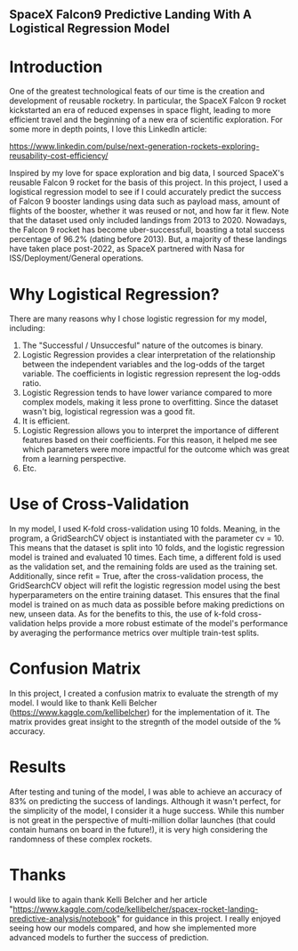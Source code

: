 ## SpaceX Falcon9 Predictive Landing With A Logistical Regression Model

# Introduction
One of the greatest technological feats of our time is the creation and development of reusable rocketry. In particular, the SpaceX Falcon 9 rocket kickstarted an era of reduced expenses in space flight, leading to more efficient travel and the beginning of a new era of scientific exploration. For some more in depth points, I love this LinkedIn article: 

https://www.linkedin.com/pulse/next-generation-rockets-exploring-reusability-cost-efficiency/

Inspired by my love for space exploration and big data, I sourced SpaceX's reusable Falcon 9 rocket for the basis of this project. In this project, I used a logistical regression model to see if I could accurately predict the success of Falcon 9 booster landings using data such as payload mass, amount of flights of the booster, whether it was reused or not, and how far it flew. Note that the dataset used only included landings from 2013 to 2020. Nowadays, the Falcon 9 rocket has become uber-successfull, boasting a total success percentage of 96.2% (dating before 2013). But, a majority of these landings have taken place post-2022, as SpaceX partnered with Nasa for ISS/Deployment/General operations. 


# Why Logistical Regression?
There are many reasons why I chose logistic regression for my model, including:

1. The "Successful / Unsuccesful" nature of the outcomes is binary.
2. Logistic Regression provides a clear interpretation of the relationship between the independent variables and the log-odds of the target variable. The coefficients in          logistic regression represent the log-odds ratio.
3. Logistic Regression tends to have lower variance compared to more complex models, making it less prone to overfitting. Since the dataset wasn't big, logistical          regression was a good fit.
4. It is efficient.
5. Logistic Regression allows you to interpret the importance of different features based on their coefficients. For this reason, it helped me see which parameters were more      impactful for the outcome which was great from a learning perspective.
6. Etc.


# Use of Cross-Validation

In my model, I used K-fold cross-validation using 10 folds. Meaning, in the program, a GridSearchCV object is instantiated with the parameter cv = 10. This means that the dataset is split into 10 folds, and the logistic regression model is trained and evaluated 10 times. Each time, a different fold is used as the validation set, and the remaining folds are used as the training set. Additionally, since refit = True, after the cross-validation process, the GridSearchCV object will refit the logistic regression model using the best hyperparameters on the entire training dataset. This ensures that the final model is trained on as much data as possible before making predictions on new, unseen data. As for the benefits to this, the use of k-fold cross-validation helps provide a more robust estimate of the model's performance by averaging the performance metrics over multiple train-test splits.

# Confusion Matrix

In this project, I created a confusion matrix to evaluate the strength of my model. I would like to thank Kelli Belcher (https://www.kaggle.com/kellibelcher) for the implementation of it. The matrix provides great insight to the stregnth of the model outside of the % accuracy.

# Results

After testing and tuning of the model, I was able to achieve an accuracy of 83% on predicting the success of landings. Although it wasn't perfect, for the simplicity of the model, I consider it a huge success. While this number is not great in the perspective of multi-million dollar launches (that could contain humans on board in the future!), it is very high considering the randomness of these complex rockets.


# Thanks
I would like to again thank Kelli Belcher and her article "https://www.kaggle.com/code/kellibelcher/spacex-rocket-landing-predictive-analysis/notebook" for guidance in this project. I really enjoyed seeing how our models compared, and how she implemented more advanced models to further the success of prediction. 
